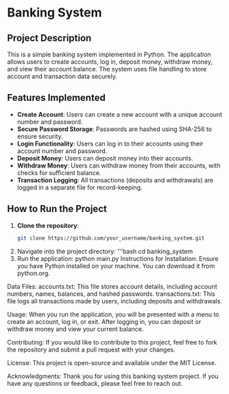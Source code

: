 # Banking System

## Project Description
This is a simple banking system implemented in Python. The application allows users to create accounts, log in, deposit money, withdraw money, and view their account balance. The system uses file handling to store account and transaction data securely.

## Features Implemented
- **Create Account**: Users can create a new account with a unique account number and password.
- **Secure Password Storage**: Passwords are hashed using SHA-256 to ensure security.
- **Login Functionality**: Users can log in to their accounts using their account number and password.
- **Deposit Money**: Users can deposit money into their accounts.
- **Withdraw Money**: Users can withdraw money from their accounts, with checks for sufficient balance.
- **Transaction Logging**: All transactions (deposits and withdrawals) are logged in a separate file for record-keeping.

## How to Run the Project
1. **Clone the repository**:
   ```bash
   git clone https://github.com/your_username/banking_system.git
2. Navigate into the project directory:
   '''bash 
    cd banking_system
3. Run the application:
   python main.py
Instructions for Installation:
Ensure you have Python installed on your machine. You can download it from python.org.

Data Files:
 accounts.txt: This file stores account details, including account numbers, names, balances, and hashed passwords.
 transactions.txt: This file logs all transactions made by users, including deposits and withdrawals.

Usage:
When you run the application, you will be presented with a menu to create an account, log in, or exit.
After logging in, you can deposit or withdraw money and view your current balance.

Contributing:
If you would like to contribute to this project, feel free to fork the repository and submit a pull request with your changes.

License:
This project is open-source and available under the MIT License.

Acknowledgments:
Thank you for using this banking system project. If you have any questions or feedback, please feel free to reach out.
